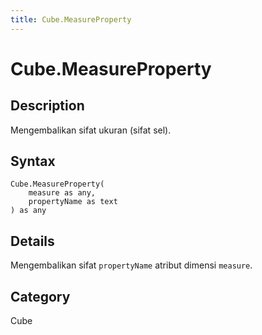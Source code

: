 ```yaml
---
title: Cube.MeasureProperty
---
```


# Cube.MeasureProperty


## Description

Mengembalikan sifat ukuran (sifat sel).


## Syntax

```powerquery
Cube.MeasureProperty(
    measure as any,
    propertyName as text
) as any
```


## Details

Mengembalikan sifat <code>propertyName</code> atribut dimensi <code>measure</code>.



## Category
Cube
